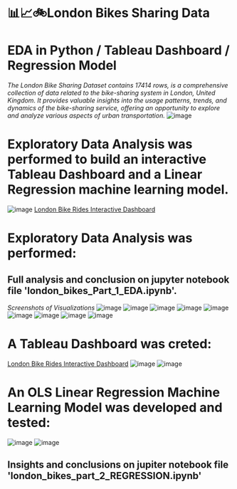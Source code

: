 # :bar_chart::chart_with_upwards_trend::bike:London Bikes Sharing Data 
# EDA in Python  / Tableau Dashboard / Regression Model
*The London Bike Sharing Dataset contains 17414 rows, is a comprehensive collection of data related to the bike-sharing system in London, United Kingdom. It provides valuable insights into the usage patterns, trends, and dynamics of the bike-sharing service, offering an opportunity to explore and analyze various aspects of urban transportation.* 
![image](https://github.com/FedeMaguire/London-Bikes-Sharing-EDA-Tableau-Regression-Model/blob/main/screenshots/1_PeK0AQROOHY6MzXztslotA.jpg?raw=true)
# Exploratory Data Analysis was performed to build an interactive Tableau Dashboard and  a Linear Regression machine learning model.
![image](https://github.com/FedeMaguire/London-Bikes-Sharing-EDA-Tableau-Regression-Model/blob/main/screenshots/Screenshot%202023-11-25%20162857.jpg?raw=true)
[London Bike Rides Interactive Dashboard](https://public.tableau.com/app/profile/federico.maguire/viz/LondonBikeRidesInteractiveDashboard_17006937338830/Dashboard1)
# Exploratory Data Analysis was performed:
## Full analysis and conclusion on jupyter notebook file 'london_bikes_Part_1_EDA.ipynb'.
*Screenshots of Visualizations*
![image](https://github.com/FedeMaguire/London-Bikes-Sharing-EDA-Tableau-Regression-Model/blob/main/screenshots/Screenshot%202023-11-25%20163016.jpg?raw=true)
![image](https://github.com/FedeMaguire/London-Bikes-Sharing-EDA-Tableau-Regression-Model/blob/main/screenshots/Screenshot%202023-11-25%20163052.jpg?raw=true)
![image](https://github.com/FedeMaguire/London-Bikes-Sharing-EDA-Tableau-Regression-Model/blob/main/screenshots/Screenshot%202023-11-25%20163108.jpg?raw=true)
![image](https://github.com/FedeMaguire/London-Bikes-Sharing-EDA-Tableau-Regression-Model/blob/main/screenshots/Screenshot%202023-11-25%20163152.jpg?raw=true)
![image](https://github.com/FedeMaguire/London-Bikes-Sharing-EDA-Tableau-Regression-Model/blob/main/screenshots/Screenshot%202023-11-25%20163219.jpg?raw=true)
![image](https://github.com/FedeMaguire/London-Bikes-Sharing-EDA-Tableau-Regression-Model/blob/main/screenshots/Screenshot%202023-11-25%20163258.jpg?raw=true)
![image](https://github.com/FedeMaguire/London-Bikes-Sharing-EDA-Tableau-Regression-Model/blob/main/screenshots/Screenshot%202023-11-25%20163329.jpg?raw=true)
![image](https://github.com/FedeMaguire/London-Bikes-Sharing-EDA-Tableau-Regression-Model/blob/main/screenshots/Screenshot%202023-11-25%20163346.jpg?raw=true)
![image](https://github.com/FedeMaguire/London-Bikes-Sharing-EDA-Tableau-Regression-Model/blob/main/screenshots/Screenshot%202023-11-25%20163413.jpg?raw=true)
# A Tableau Dashboard was creted:
[London Bike Rides Interactive Dashboard](https://public.tableau.com/app/profile/federico.maguire/viz/LondonBikeRidesInteractiveDashboard_17006937338830/Dashboard1)
![image](https://github.com/FedeMaguire/London-Bikes-Sharing-EDA-Tableau-Regression-Model/blob/main/screenshots/Screenshot%202023-11-25%20162811.jpg?raw=true)
![image](https://github.com/FedeMaguire/London-Bikes-Sharing-EDA-Tableau-Regression-Model/blob/main/screenshots/Screenshot%202023-11-25%20162857.jpg?raw=true)
# An OLS Linear Regression Machine Learning Model was developed and tested:
![image](https://github.com/FedeMaguire/London-Bikes-Sharing-EDA-Tableau-Regression-Model/blob/main/screenshots/Screenshot%202023-11-25%20163452.jpg?raw=true)
![image](https://github.com/FedeMaguire/London-Bikes-Sharing-EDA-Tableau-Regression-Model/blob/main/screenshots/Screenshot%202023-11-25%20163531.jpg?raw=true)
## Insights and conclusions on jupiter notebook file 'london_bikes_part_2_REGRESSION.ipynb'
